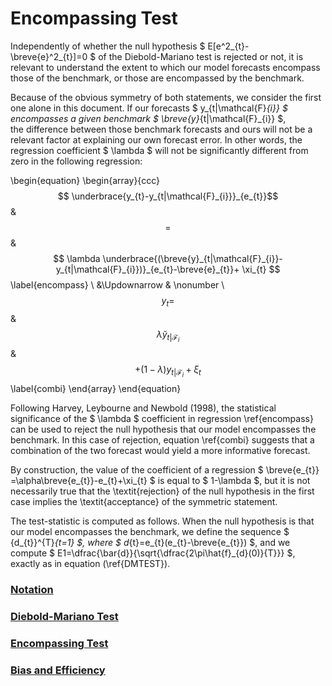 # Encompassing Test 


Independently of whether the null hypothesis $ E[e^2_{t}-\breve{e}^2_{t}]=0 $  of the 
Diebold-Mariano test is rejected or not, it is relevant 
to understand the extent to which our model forecasts encompass those of the benchmark, 
or those are encompassed by the benchmark.  

Because of the obvious symmetry of both statements, we consider the first one alone in this document. 
If our forecasts $ y_{t|\mathcal{F}_{i}} $ encompasses a given benchmark $ \breve{y}_{t|\mathcal{F}_{i}} $,  
the difference between those benchmark forecasts and ours will not be a relevant factor 
at explaining our own forecast error. In other words, the regression coefficient $ \lambda $ 
will not be significantly different from zero in the following regression:

\begin{equation}
\begin{array}{ccc}
$$ \underbrace{y_{t}-y_{t|\mathcal{F}_{i}}}_{e_{t}}$$ & $$ = $$ & $$ \lambda \underbrace{(\breve{y}_{t|\mathcal{F}_{i}}-y_{t|\mathcal{F}_{i}})}_{e_{t}-\breve{e}_{t}}+ \xi_{t} $$   \label{encompass} \\
&\Updownarrow & \nonumber \\
$$ y_{t}= $$ & $$ \lambda \breve{y}_{t|\mathcal{F}_{i}} $$ &  $$  + (1-\lambda) y_{t|\mathcal{F}_{i}}+ \xi_{t} $$  \label{combi}
\end{array}
\end{equation}

Following Harvey, Leybourne and Newbold (1998), the statistical significance 
of the $ \lambda $ coefficient in regression \ref{encompass} can be used to reject 
the null hypothesis that our model encompasses the benchmark. In this case of rejection, 
equation \ref{combi} suggests that a combination of the two forecast would yield a more informative forecast. 

By construction, the value of the coefficient of a regression $ \breve{e_{t}} =\alpha\breve{e_{t}}-e_{t}+\xi_{t} $ is equal to $ 1-\lambda $, but it is not necessarily true 
that the \textit{rejection} of the null hypothesis in the first case implies the 
\textit{acceptance}  of the symmetric statement.

The test-statistic is computed as follows. When the null hypothesis is that our model encompasses the benchmark, we define the sequence 
$ \{d_{t}\}^{T}_{t=1} $, where $ d_{t}=e_{t}(e_{t}-\breve{e_{t}}) $, and we 
compute $ E1=\dfrac{\bar{d}}{\sqrt{\dfrac{2\pi\hat{f}_{d}(0)}{T}}} $, exactly as in equation (\ref{DMTEST}).  

  
### [Notation](notation.md)
### [Diebold-Mariano Test](dmtest.md)
### [Encompassing Test](encompassing.md)
### [Bias and Efficiency](bias.md)
